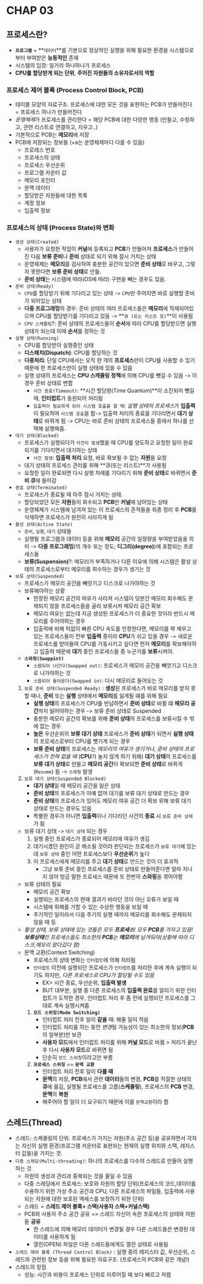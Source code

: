 # CHAP 03

## 프로세스란? 
* **`프로그램`** + **`데이터`**를 기본으로 정상적인 실행을 위해 필요한 환경을 시스템으로부터 부여받은 **능동적인** 존재 
* 시스템의 입장: 일거리 하나하나가 프로세스 
* **CPU를 할당받게 되는 단위**, **주어진 자원들의 소유자로서의 역할** 
### 프로세스 제어 블록 (Process Control Block, PCB)
* 테이블 모양의 자료구조. 프로세스에 대한 모든 것을 표현하는 PCB가 만들어진다 = 프로세스 하나가 만들어진다 
* *운영체제*가 프로세스를 관리한다 = 해당 PCB에 대한 다양한 행동 (만들고, 수정하고, 관련 리스트로 연결하고, 지우고..)
* 기본적으로 PCB는 **메모리**에 저장 
* PCB에 저장되는 정보들 (+a는 운영체제마다 다를 수 있음) 
    * 프로레스 번호
    * 프로세스의 상태
    * 프로세스 우선순위
    * 프로그램 카운터 값
    * 메모리 포인터
    * 문맥 데이터
    * 할당받은 자원들에 대한 목록 
    * 계정 정보
    * 입출력 정보 
### 프로세스의 상태 (Process State)와 변화
* `생성 상태(Created)`
    * 사용자가 요청한 작업이 **커널**에 등록되고 **PCB**가 만들어져 **프로세스**가 만들어진 다음 **보류 준비**나 **준비** 상태로 되기 위해 잠시 거치는 상태 
    * 운영체제는 **메모리**를 검사하여 충분한 공간이 있으면 **준비 상태**로 바꾸고, 그렇지 못한다면 **보류 준비 상태**로 만듦. 
    * **준비 상태**는 시스템에 따라(OS에 따라) 구현을 빼는 경우도 있음.
 * `준비 상태(Ready)`
    * `CPU`를 할당받기 위해 기다리고 있는 상태 -> `CPU`만 주어지면 바로 실행할 준비가 되어있는 상태 
    * **다중 프로그래밍**의 경우: 준비 상태의 여러 프로세스들은 **메모리**에 적재되어있으며 CPU를 할당받기를 기다리고 있음 -> **`큐 (또는 리스트 등)`**이 사용됨 
    * `CPU 스케줄링`?: 준비 상태의 프로세스들이 **순서**에 따라 CPU를 할당받으면 실행 상태가 되는데 이때 **순서**를 정하는 것 
* `실행 상태(Running)`
    * CPU를 할당받아 실행중인 상태 
    * **디스패치(Dispatch)**: CPU를 할당하는 것
    * **다중처리**: 단일 CPU에서는 오직 한 개의 **프로세스**만이 CPU를 사용할 수 있기 때문에 한 프로세스만이 실행 상태에 있을 수 있음 
    * 실행 상태의 프로세스는 **CPU 스캐줄링 정책**에 의해 CPU를 뺏길 수 있음 -> 이 경우 준비 상태로 변함
        * `시간 종료(Timeout)`: **시간 할당량(Time Quantum)**이 소진되어 뺏길 때, **인터럽트**가 동원되어 처리됨
        * `입출력이 필요하게 되어 시스템 호출을 할 때`: *실행 상태의 프로세스*가 **입출력**이 필요하여 `시스템 호출`을 함-> 입출력 처리의 종료를 기다리면서 **대기 상태**로 바뀌게 됨 -> CPU는 바로 준비 상태의 프로세스들 중에서 하나를 선택해 실행해줌. 
* `대기 상태(Blocked)`
    * 프로세스가 실행되다가 `사건이 발생`했을 때 CPU를 양도하고 요청한 일이 완료되기를 기다리면서 대기하는 상태 
        * `사건 발생`: **입출력 처리** 요청, 바로 확보될 수 없는 **자원**을 요청 
    * 대기 상태의 프로세스 관리를 위해 **큐(또는 리스트)**가 사용됨 
    * 요청한 일이 완료되면 다시 실행 차례를 기다리기 위해 **준비 상태**로 바뀌면서 **준비 큐**에 들어감 
* `종료 상태(Terminated)`
    * 프로세스가 종료될 때 아주 잠시 거치는 상태. 
    * 할당되었던 모든 **자원**들이 회수되고 **PCB**만 **커널**에 남아있는 상태 
    * 운영체제가 시스템에 남겨져 있는 이 프로세스의 흔적들을 최종 정리 후 **PCB**를 삭제하면 프로세스가 완전히 사라지게 됨 
* `활성 상태(Active State)`
    * `준비`, `실행`, `대기` 상태들 
    * 실행될 프로그램과 데이터 등을 위해 **메모리** 공간의 일정량을 부여받았음을 의미 -> **다중 프로그래밍**(의 개수 또는 정도; **디그리(degree)**)에 포함되는 프로세스들 
    * **보류(Suspension)**?: 메모리가 부족하거나 다른 이유에 의해 시스템은 활성 상태의 프로세스로부터 메모리를 회수하는 경우가 생기는 것
* `보류 상태(Suspended)`
    * 프로세스가 메모리 공간을 빼앗기고 디스크로 나가야하는 것 
    * 보류해야하는 상황 
        * 한정된 메모리 공간의 여유가 사라져 시스템이 당분간 메모리 회수해도 문제되지 않을 프로세스들을 골라 보류시켜 메모리 공간 확보 
        * 메모리 여유는 없는데 지금 생성된 프로세스가 더 중요한 것이라 반드시 메모리를 주어야하는 경우 
        * 입출력에 비해 턱없이 빠른 CPU 속도를 인정한다면, 메모리를 꽉 채우고 있는 프로세스들이 전부 **입출력** 중이라 **CPU**가 쉬고 있을 경우 -> 새로운 프로세스를 받아들여 CPU를 가동시키고 싶다면 먼저 **메모리**를 확보해야하고 입출력 때문에 **대기** 중인 프로세스들 중 누군가를 **보류**시켜야. 
    * **`스와핑(Swappint)`**
        * `스왑되어 나간다(Swapped out)`: 프로세스가 메모리 공간을 빼앗기고 디스크로 나가야하는 것 
        * `스왑되어 들어온다(Swapped in)`: 다시 메모리로 들어오는 것 
    1. `보류 준비 상태(Suspended Ready)` : **생성**된 프로세스가 바로 메모리를 받지 못할 때나, **준비** 또는 **실행** 상태에서 **메모리**를 잃게될 떄를 위해 필요 
        * **실행 상태**의 프로세스가 CPU를 반납하면서 **준비 상태**로 바뀔 떄 **메모리 공간**까지 잃어야하는 경우 -> 보류 준비 상태로 Suspended
        * 충분한 메모리 공간의 확보를 위해 **준비 상태**의 프로세스를 보류시킬 수 밖에 없는 경우 
        * **높은** 우선순위의 **보류 대기 상태** 프로세스가 **준비 상태**가 되면서 **실행 상태**의 프로세스로부터 CPU를 뻇기게 되는 경우 
        * **보류 준비 상태**의 프로세스는 *메모리의 여유가 생기거나*, *준비 상태의 프로세스가 전혀 없을 때* (**CPU**가 놀지 않게 하기 위해) **대기 상태**의 프로세스를 **보류 대기 상태**로 만들고 **메모리 공간**이 확보되면 **준비 상태**로 바뀌게 (`Resume`) 됨 -> `스와핑` 발생 
    2. `보류 대기 상태(Suspended Blocked)`
        * **대기 상태**일 때 메모리 공간을 잃은 상태 
        * **준비 상태**의 프로세스가 아예 없어 대기를 보류 대기 상태로 만드는 경우
        * **준비 상태**의 프로세스가 있어도 메모리 여유 공간 더 확보 위해 보류 대기 상태로 만드는 경우도 있음 
        * 특별한 경우가 아니면 **입출력**이나 기다리던 사건의 **종료** 시 `보류 준비 상태`가 됨 
    * 보류 대기 상태 -> `대기 상태` 되는 경우
        1. 실행 중인 프로세스가 종료되어 메모리에 여유가 생김
        2. 대기시켰던 원인이 곧 해소될 것이라 판단되는 프로세스가 `보류 대기`에 있는데 `보류 상태` 중인 어떤 프로세스보다 **우선순위**가 높다
        3. 이 프로세스에게 메모리를 주고 **대기 상태**로 만드는 것이 더 효과적 
            * 그냥 보류 준비 중인 프로세스를 준비 상태로 만들어준다면 얼마 지나지 않아 방금 말한 프로세스 때문에 또 한번의 **스와핑**을 겪어야함
    * 보류 상태의 필요
        * 메모리 공간 확보
        * 실행되는 프로세스의 현재 결과가 바라던 것이 아닌 오류가 보일 때 
        * 시스템에 위해를 가할 수 있는 수상한 행동을 보일 때
        * 주기적인 일이라서 다음 주기의 실행 때까지 메모리를 회수해도 문제되지 않을 때 등 
    * *활성 상태, 보류 상태에 있는 것들은 모두 **프로세스**! 모두 **PCB**를 가지고 있음! **보류상태**인 프로세스들도 최소한의 **PCB**는 **메모리**에 남겨둬야(상황에 따라 디스크,메모리 왔다갔다 함)*
    * 문맥 교환(Context Switching)
        * 프로세스의 상태 변화는 `인터럽트`에 의해 처리됨 
        * `인터럽트` 이전에 실행되던 프로세스가 `인터럽트`를 처리한 후에 계속 실행이 되기도 하지만, *다른 프로세스로 CPU가 할당될 수도 있음*
            * EX> 시간 종료, 우선순위, **입출력 발생** 
            * BUT 대부분, 실행 중 다른 프로세스의 **입출력 완료**를 알리기 위한 인터럽트가 도착한 경우, 인터럽트 처리 후 좀 전에 실행되던 프로세스를 그대로 계속 실행시켜줌 
        1. **`모드 스위칭(Mode Switching)`**
            * 인터럽트 처리 전후 일이 **같을** 때: 해줄 일이 적음
            * 인터럽트 처리를 하는 동안 *변경*될 가능성이 있는 최소한의 정보(**PCB**의 일부분)만 보관 
            * **사용자 모드**에서 인터럽트 처리를 위해 **커널 모드**로 바뀜 > 처리가 끝난 후 다시 **사용자 모드**로 바뀌면 됨 
            * 단순히 `모드 스위칭`이라고만 부름 
        2. **`프로세스 스위칭`** == **`문맥 교환`** 
             * 인터럽트 처리 전후 일이 **다를 때**
             * **문맥**의 저장, **PCB**에서 관련 **데이터**들의 변경, **PCB**를 적절한 상태의 **큐**에 옮김, 실행될 프로세스를 고름(**스케줄링**), 프로세스의 **PCB** 변경, **문맥**의 **복원** 
             * 해주어야 할 일이 더 요구되기 때문에 이를 `문맥교환`이라 함 
## 스레드(Thread)
* 스레드: 스케줄링의 단위. 프로세스가 가지는 자원(주소 공간 등)을 공유하면서 각자는 자신의 실행 환경(프로그램 카운터로 표현되는 현재의 실행 위치와 스택, 레지스터 값들)을 가지는 것. 
* `다중 스레딩(Multi-threading)`: 하나의 프로세스를 다수의 스레드로 만들어 실행하는 것 
    * 자원의 생성과 관리과 중복되는 것을 줄일 수 있음 
    * 다중 스레딩에서 프로세스: 보호와 자원의 할당 단위(프로세스의 코드,데이터를 수용하기 위한 가상 주소 공간과 CPU, 다른 프로세스의 파일들, 입출력에 사용되는 자원에 대한 보호된 액세스를 보장하기 위한 단위)
    * 스레드 = **스레드 제어 블록+ 스택(사용자 스택+커널스택)**
    * PCB와 사용자 주소 공간 공유 => 스레드 자신이 속한 프로세스의 상태와 자원들 **공유** 
        * 한 스레드에 의해 메모리 데이터가 변경될 경우 다른 스레드들은 변경된 데이터를 사용하게 됨
        * 열린(OPEN) 파일은 다른 스레드들에게도 열린 상태로 사용됨 
* `스레드 제어 블록 (Thread Control Block)` : 실행 중의 레지스터 값, 우선순위, 스레드와 관련된 정보 등을 위해 필요한 자료구조. (프로세스의 PCB와 같은 개념!)
* 스레드의 장점 
    * 성능: 시간과 비용이 프로세스 단위로 이루어질 때 보다 빠르고 저렴 
